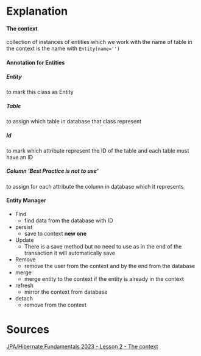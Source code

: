 # Explanation 
#### The context
collection of instances of entities which we work with
the name of table in the context is the name with `Entity(name='')` 

#### Annotation for Entities 
##### Entity
to mark this class as Entity
##### Table
to assign which table in database that class represent
##### Id
to mark which attribute represent the ID of the table and each table must have an ID
##### Column 'Best Practice is not to use'
to assign for each attribute the column in database which it represents

#### Entity Manager 
- Find
	- find data from the database with ID
- persist
	- save to context **new one**
- Update
	- There is a save method but no need to use as in the end of the transaction it will automatically save
- Remove
	- remove the user from the context and by the end from the database
- merge
	- merge entity to the context if the entity is already in the context
- refresh
	- mirror the context from database
- detach
	- remove from the context
# Sources
[JPA/Hibernate Fundamentals 2023 - Lesson 2 - The context](https://www.youtube.com/watch?v=BkhGRpozJ5Y&list=PLEocw3gLFc8UYNv0uRG399GSggi8icTL6&index=2&pp=iAQB "JPA/Hibernate Fundamentals 2023 - Lesson 2 - The context") 
